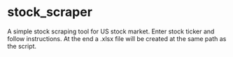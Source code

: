 # stock_scraper
A simple stock scraping tool for US stock market.
Enter stock ticker and follow instructions.
At the end a .xlsx file will be created at the same path as the script.
